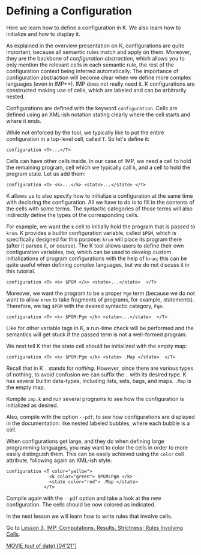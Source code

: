 <!-- Copyright (c) 2010-2019 K Team. All Rights Reserved. -->

# Defining a Configuration

Here we learn how to define a configuration in K. We also learn how to
initialize and how to display it.

As explained in the overview presentation on K, configurations are quite
important, because all semantic rules match and apply on them.
Moreover, they are the backbone of _configuration abstraction_, which allows
you to only mention the relevant cells in each semantic rule, the rest of
the configuration context being inferred automatically. The importance of
configuration abstraction will become clear when we define more complex
languages (even in IMP++). IMP does not really need it. K configurations
are constructed making use of cells, which are labeled and can be arbitrarily
nested.

Configurations are defined with the keyword `configuration`. Cells are
defined using an XML-ish notation stating clearly where the cell starts
and where it ends.

While not enforced by the tool, we typically like to put the entire
configuration in a top-level cell, called `T`. So let's define it:

    configuration <T>...</T>

Cells can have other cells inside. In our case of IMP, we need a cell to
hold the remaining program, cell which we typically call `k`, and a cell to
hold the program state. Let us add them:

    configuration <T> <k>...</k> <state>...</state> </T>

K allows us to also specify how to initialize a configuration at the same
time with declaring the configuration. All we have to do is to fill in
the contents of the cells with some terms. The syntactic categories of
those terms will also indirectly define the types of the corresponding
cells.

For example, we want the `k` cell to initially hold the program that is passed
to `krun`. K provides a builtin configuration variable, called `$PGM`, which
is specifically designed for this purpose: `krun` will place its program there
(after it parses it, or course). The K tool allows users to define their own
configuration variables, too, which can be used to develop custom
initializations of program configurations with the help of `krun`; this can be
quite useful when defining complex languages, but we do not discuss it in
this tutorial.

    configuration <T> <k> $PGM </k> <state>...</state>  </T>

Moreover, we want the program to be a proper `Pgm` term (because we do not
want to allow `krun` to take fragments of programs, for example, statements).
Therefore, we tag `$PGM` with the desired syntactic category, `Pgm`:

    configuration <T> <k> $PGM:Pgm </k> <state>...</state>  </T>

Like for other variable tags in K, a run-time check will be performed and the
semantics will get stuck if the passed term is not a well-formed program.

We next tell K that the state cell should be initialized with the empty map:

    configuration <T> <k> $PGM:Pgm </k> <state> .Map </state>  </T>

Recall that in K `.` stands for _nothing_. However, since there are various
types of nothing, to avoid confusion we can suffix the `.` with its desired
type. K has several builtin data-types, including lists, sets, bags, and
maps. `.Map` is the empty map.

Kompile `imp.k` and run several programs to see how the configuration is
initialized as desired.

Also, compile with the option `--pdf`, to see how configurations are displayed
in the documentation: like nested labeled bubbles, where each bubble is a cell.

When configurations get large, and they do when defining large programming
languages, you may want to color the cells in order to more easily distinguish
them. This can be easily achieved using the `color` cell attribute, following
again an XML-ish style:

    configuration <T color="yellow">
                    <k color="green"> $PGM:Pgm </k>
                    <state color="red"> .Map </state>
                  </T>

Compile again with the `--pdf` option and take a look at the new configuration.
The cells should be now colored as indicated.

In the next lesson we will learn how to write rules that involve cells.

Go to [Lesson 3, IMP: Computations, Results, Strictness; Rules Involving Cells](../lesson_3/README.md).

[MOVIE (out of date) [04'21"]](http://youtu.be/jkwLyGdt70U)
